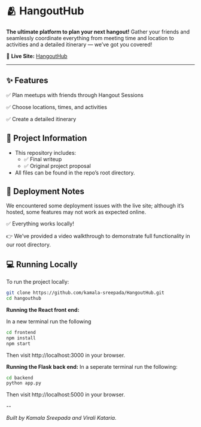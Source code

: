 # 🫂 HangoutHub

**The ultimate platform to plan your next hangout!**
Gather your friends and seamlessly coordinate everything from meeting time and location to activities and a detailed itinerary — we’ve got you covered!

🔗 **Live Site:**  [HangoutHub](https://hangouthub-koky.onrender.com/login)

---

## ✨ Features

✅ Plan meetups with friends through Hangout Sessions

✅ Choose locations, times, and activities

✅ Create a detailed itinerary


## 📝 Project Information

- This repository includes:
  - ✅ Final writeup
  - ✅ Original project proposal
- All files can be found in the repo’s root directory.


## 🚀 Deployment Notes

We encountered some deployment issues with the live site; although it’s hosted, some features may not work as expected online.

✅ Everything works locally!

👉 We’ve provided a video walkthrough to demonstrate full functionality in our root directory.


## 💻 Running Locally

To run the project locally:

```bash
git clone https://github.com/kamala-sreepada/HangoutHub.git
cd hangouthub
```
**Running the React front end:**

In a new terminal run the following
```bash
cd frontend
npm install
npm start
```

Then visit http://localhost:3000 in your browser.

**Running the Flask back end:**
In a seperate terminal run the following:
```bash
cd backend
python app.py
```

Then visit http://localhost:5000 in your browser.

--

*Built by Kamala Sreepada and Virali Kataria.*
